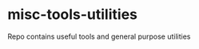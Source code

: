 misc-tools-utilities
====================

Repo contains useful tools and general purpose utilities
